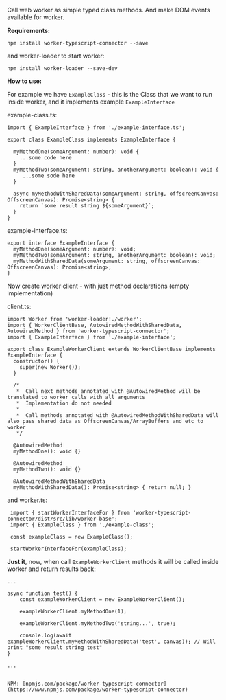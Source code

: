 Call web worker as simple typed class methods. And make DOM events available for worker.

**Requirements:**

```npm install worker-typescript-connector --save```

and worker-loader to start worker:

```npm install worker-loader --save-dev```

**How to use:**

For example we have `ExampleClass` - this is the Class that we want to run inside worker, and it implements example `ExampleInterface`

example-class.ts:
```
import { ExampleInterface } from './example-interface.ts';

export class ExampleClass implements ExampleInterface {
  
  myMethodOne(someArgument: number): void {
    ...some code here
  }
  myMethodTwo(someArgument: string, anotherArgument: boolean): void {
     ...some sode here
  }
  
  async myMethodWithSharedData(someArgument: string, offscreenCanvas: OffscreenCanvas): Promise<string> {
    return `some result string ${someArgument}`;
  }
}
```

example-interface.ts:
```
export interface ExampleInterface {
  myMethodOne(someArgument: number): void;
  myMethodTwo(someArgument: string, anotherArgument: boolean): void;
  myMethodWithSharedData(someArgument: string, offscreenCanvas: OffscreenCanvas): Promise<string>;
}
```

Now create worker client - with just method declarations (empty implementation)

client.ts:
```
import Worker from 'worker-loader!./worker';
import { WorkerClientBase, AutowiredMethodWithSharedData, AutowiredMethod } from 'worker-typescript-connector';
import { ExampleInterface } from './example-interface';

export class ExampleWorkerClient extends WorkerClientBase implements ExampleInterface {
  constructor() {
    super(new Worker());
  }

  /* 
   *  Call next methods annotated with @AutowiredMethod will be translated to worker calls with all arguments
   *  Implementation do not needed
   *  
   *  Call methods annotated with @AutowiredMethodWithSharedData will also pass shared data as OffscreenCanvas/ArrayBuffers and etc to worker
   */

  @AutowiredMethod
  myMethodOne(): void {}
  
  @AutowiredMethod
  myMethodTwo(): void {}
 
  @AutowiredMethodWithSharedData
  myMethodWithSharedData(): Promise<string> { return null; }

```
and worker.ts:
```
 import { startWorkerInterfaceFor } from 'worker-typescript-connector/dist/src/lib/worker-base';
 import { ExampleClass } from './example-class';
 
 const exampleClass = new ExampleClass();
 
 startWorkerInterfaceFor(exampleClass);
```


**Just it**, now, when call `ExampleWorkerClient` methods it will be called inside worker and return results back:


```
...

async function test() {
    const exampleWorkerClient = new ExampleWorkerClient();
    
    exampleWorkerClient.myMethodOne(1);

    exampleWorkerClient.myMethodTwo('string...', true);

    console.log(await exampleWorkerClient.myMethodWithSharedData('test', canvas)); // Will print "some result string test"
}

...


NPM: [npmjs.com/package/worker-typescript-connector](https://www.npmjs.com/package/worker-typescript-connector)

```
